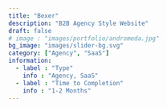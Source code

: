 ```yaml
---
title: "Bexer"
description: "B2B Agency Style Website"
draft: false
# image : "images/portfolio/andromeda.jpg"
bg_image: "images/slider-bg.svg"
category: ["Agency", "SaaS"]
information:
  - label : "Type"
    info : "Agency, SaaS"
  - label : "Time to Completion"
    info : "1-2 Months"
---
```


<!-- ## Title

  Further Description:
Lorem ipsum dolor sit amet, consectetur adipisicing elit. Quas officiis cumque, harum dicta necessitatibus
reprehenderit, delectus molestiae, impedit alias adipisci distinctio voluptas. Tempora modi amet voluptate
at provident soluta consequatur. -->
